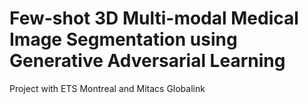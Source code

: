 # Few-shot 3D Multi-modal Medical Image Segmentation using Generative Adversarial Learning
Project with ETS Montreal and Mitacs Globalink 
